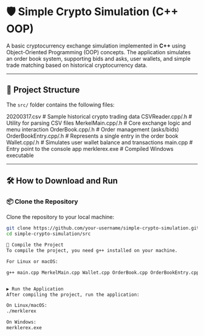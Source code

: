 # 🛡️ Simple Crypto Simulation (C++ OOP)

A basic cryptocurrency exchange simulation implemented in **C++** using Object-Oriented Programming (OOP) concepts. The application simulates an order book system, supporting bids and asks, user wallets, and simple trade matching based on historical cryptocurrency data. 

---

## 📂 Project Structure

The `src/` folder contains the following files:

20200317.csv # Sample historical crypto trading data
CSVReader.cpp/.h # Utility for parsing CSV files
MerkelMain.cpp/.h # Core exchange logic and menu interaction
OrderBook.cpp/.h # Order management (asks/bids)
OrderBookEntry.cpp/.h # Represents a single entry in the order book
Wallet.cpp/.h # Simulates user wallet balance and transactions
main.cpp # Entry point to the console app
merklerex.exe # Compiled Windows executable


---

## 🛠️ How to Download and Run

### 📦 Clone the Repository

Clone the repository to your local machine:

```bash
git clone https://github.com/your-username/simple-crypto-simulation.git
cd simple-crypto-simulation/src

🧰 Compile the Project
To compile the project, you need g++ installed on your machine.

For Linux or macOS:

g++ main.cpp MerkelMain.cpp Wallet.cpp OrderBook.cpp OrderBookEntry.cpp CSVReader.cpp -o merklerex


▶️ Run the Application
After compiling the project, run the application:

On Linux/macOS:
./merklerex

On Windows:
merklerex.exe



